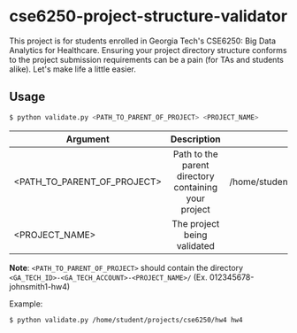 # cse6250-project-structure-validator
This project is for students enrolled in Georgia Tech's CSE6250: Big Data Analytics for Healthcare. Ensuring your project directory structure conforms to the project submission requirements can be a pain (for TAs and students alike). Let's make life a little easier.

## Usage
```bash
$ python validate.py <PATH_TO_PARENT_OF_PROJECT> <PROJECT_NAME>
```

| Argument | Description | Example  |
| ------------- |:-------------:| -----:|
| <PATH_TO_PARENT_OF_PROJECT> | Path to the parent directory containing your project | /home/student/projects/cse6250/hw4 |
| <PROJECT_NAME> | The project being validated | hw4 |

**Note**: `<PATH_TO_PARENT_OF_PROJECT>` should contain the directory `<GA_TECH_ID>-<GA_TECH_ACCOUNT>-<PROJECT_NAME>/` (Ex. 012345678-johnsmith1-hw4)

Example:
```bash
$ python validate.py /home/student/projects/cse6250/hw4 hw4
```
